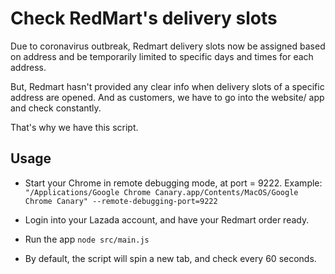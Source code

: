 # Check RedMart's delivery slots

Due to coronavirus outbreak, Redmart delivery slots now be assigned based on address and be temporarily limited to specific days and times for each address.

But, Redmart hasn't provided any clear info when delivery slots of a specific address are opened.
And as customers, we have to go into the website/ app and check constantly.

That's why we have this script.

## Usage

- Start your Chrome in remote debugging mode, at port = 9222. Example:
`"/Applications/Google Chrome Canary.app/Contents/MacOS/Google Chrome Canary" --remote-debugging-port=9222`

- Login into your Lazada account, and have your Redmart order ready.

- Run the app
`node src/main.js`

- By default, the script will spin a new tab, and check every 60 seconds.
